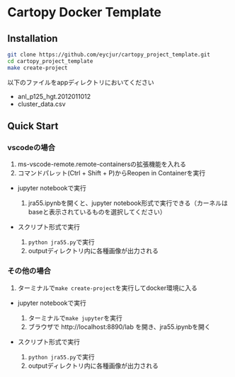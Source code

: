 # Cartopy Docker Template

## Installation
```bash
git clone https://github.com/eycjur/cartopy_project_template.git
cd cartopy_project_template
make create-project
```

以下のファイルをappディレクトリにおいてください
- anl_p125_hgt.2012011012
- cluster_data.csv

## Quick Start
### vscodeの場合
1. ms-vscode-remote.remote-containersの拡張機能を入れる
1. コマンドパレット(Ctrl + Shift + P)からReopen in Containerを実行

- jupyter notebookで実行  
	1. jra55.ipynbを開くと、jupyter notebook形式で実行できる（カーネルはbaseと表示されているものを選択してください）

-  スクリプト形式で実行  
	1. `python jra55.py`で実行
	1. outputディレクトリ内に各種画像が出力される

### その他の場合
1. ターミナルで`make create-project`を実行してdocker環境に入る

- jupyter notebookで実行
	1. ターミナルで`make jupyter`を実行
	1. ブラウザで http://localhost:8890/lab を開き、jra55.ipynbを開く

-  スクリプト形式で実行
	1. `python jra55.py`で実行
	1. outputディレクトリ内に各種画像が出力される
